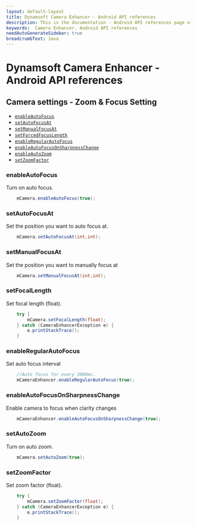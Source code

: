 ```yaml
---
layout: default-layout
title: Dynamsoft Camera Enhancer - Android API references
description: This is the documentation - Android API references page of Dynamsoft Camera Enhancer.
keywords:  Camera Enhancer, Android API references
needAutoGenerateSidebar: true
breadcrumbText: Java
---
```


# Dynamsoft Camera Enhancer - Android API references

## Camera settings - Zoom & Focus Setting

- [`enableAutoFocus`](#enableAutoFocus)
- [`setAutoFocusAt`](#setAutoFocusAt)
- [`setManualFocusAt`](#setManualFocusAt)
- [`setForcedFocusLength`](#setForcedFocusLength)
- [`enableRegularAutoFocus`](#enableRegularAutoFocus)
- [`enableAutoFocusOnSharpnessChange`](#enableAutoFocusOnSharpnessChange)
- [`enableAutoZoom`](#enableAutoZoom)
- [`setZoomFactor`](#setZoomFactor)

### enableAutoFocus

Turn on auto focus.
```java
    mCamera.enableAutoFocus(true);
```

### setAutoFocusAt
    
Set the position you want to auto focus at.
```java
    mCamera.setAutoFocusAt(int,int);
```
### setManualFocusAt

Set the position you want to manually focus at
```java
    mCamera.setManualFocusAt(int,int);
```

### setFocalLength

Set focal length (float).
```java
    try {
        mCamera.setFocalLength(float);
    } catch (CameraEnhancerException e) {
        e.printStackTrace();
    }
```

### enableRegularAutoFocus

Set auto focus interval
```java
    //Auto focus for every 3000ms. 
    mCameraEnhancer.enableRegularAutoFocus(true);
```

### enableAutoFocusOnSharpnessChange

Enable camera to focus when clarity changes
```java
    mCameraEnhancer.enableAutoFocusOnSharpnessChange(true);
```

### setAutoZoom

Turn on auto zoom.
```java
    mCamera.setAutoZoom(true);
```

### setZoomFactor

Set zoom factor (float).
```java
    try {
        mCamera.setZoomFactor(float);
    } catch (CameraEnhancerException e) {
        e.printStackTrace();
    }
```